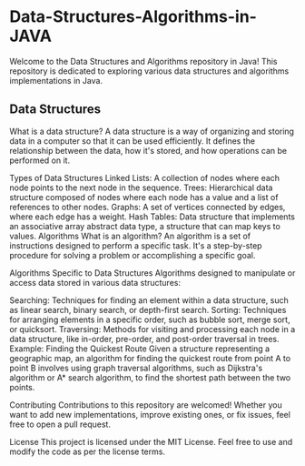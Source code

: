 # Data-Structures-Algorithms-in-JAVA

Welcome to the Data Structures and Algorithms repository in Java! This repository is dedicated to exploring various data structures and algorithms implementations in Java.

## Data Structures
What is a data structure?
A data structure is a way of organizing and storing data in a computer so that it can be used efficiently. It defines the relationship between the data, how it's stored, and how operations can be performed on it.

Types of Data Structures
Linked Lists: A collection of nodes where each node points to the next node in the sequence.
Trees: Hierarchical data structure composed of nodes where each node has a value and a list of references to other nodes.
Graphs: A set of vertices connected by edges, where each edge has a weight.
Hash Tables: Data structure that implements an associative array abstract data type, a structure that can map keys to values.
Algorithms
What is an algorithm?
An algorithm is a set of instructions designed to perform a specific task. It's a step-by-step procedure for solving a problem or accomplishing a specific goal.

Algorithms Specific to Data Structures
Algorithms designed to manipulate or access data stored in various data structures:

Searching: Techniques for finding an element within a data structure, such as linear search, binary search, or depth-first search.
Sorting: Techniques for arranging elements in a specific order, such as bubble sort, merge sort, or quicksort.
Traversing: Methods for visiting and processing each node in a data structure, like in-order, pre-order, and post-order traversal in trees.
Example: Finding the Quickest Route
Given a structure representing a geographic map, an algorithm for finding the quickest route from point A to point B involves using graph traversal algorithms, such as Dijkstra's algorithm or A* search algorithm, to find the shortest path between the two points.

Contributing
Contributions to this repository are welcomed! Whether you want to add new implementations, improve existing ones, or fix issues, feel free to open a pull request.

License
This project is licensed under the MIT License. Feel free to use and modify the code as per the license terms.
